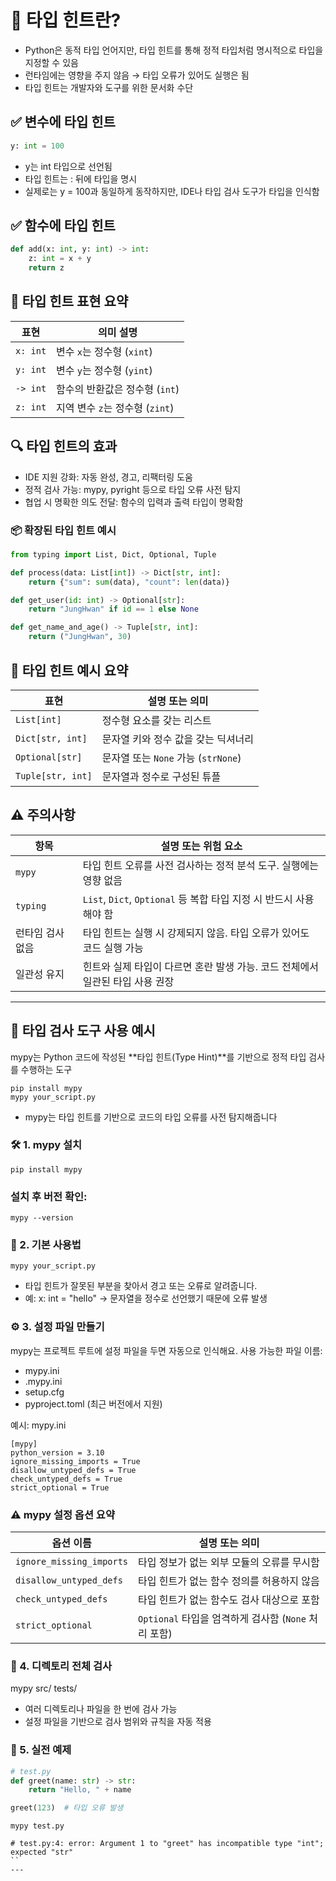 # 🧠 타입 힌트란?
- Python은 동적 타입 언어지만, 타입 힌트를 통해 정적 타입처럼 명시적으로 타입을 지정할 수 있음
- 런타임에는 영향을 주지 않음 → 타입 오류가 있어도 실행은 됨
- 타입 힌트는 개발자와 도구를 위한 문서화 수단

## ✅ 변수에 타입 힌트
```python
y: int = 100
```

- y는 int 타입으로 선언됨
- 타입 힌트는 : 뒤에 타입을 명시
- 실제로는 y = 100과 동일하게 동작하지만, IDE나 타입 검사 도구가 타입을 인식함

## ✅ 함수에 타입 힌트
```python
def add(x: int, y: int) -> int:
    z: int = x + y
    return z
```

## 📌 타입 힌트 표현 요약
| 표현       | 의미 설명 |
|------------|------------|
| `x: int`   | 변수 `x`는 정수형 (`xint`) |
| `y: int`   | 변수 `y`는 정수형 (`yint`) |
| `-> int`   | 함수의 반환값은 정수형 (`int`) |
| `z: int`   | 지역 변수 `z`는 정수형 (`zint`) |



## 🔍 타입 힌트의 효과
- IDE 지원 강화: 자동 완성, 경고, 리팩터링 도움
- 정적 검사 가능: mypy, pyright 등으로 타입 오류 사전 탐지
- 협업 시 명확한 의도 전달: 함수의 입력과 출력 타입이 명확함

### 📦 확장된 타입 힌트 예시
```python
from typing import List, Dict, Optional, Tuple

def process(data: List[int]) -> Dict[str, int]:
    return {"sum": sum(data), "count": len(data)}

def get_user(id: int) -> Optional[str]:
    return "JungHwan" if id == 1 else None

def get_name_and_age() -> Tuple[str, int]:
    return ("JungHwan", 30)
```


## 📌 타입 힌트 예시 요약
| 표현               | 설명 또는 의미                          |
|--------------------|------------------------------------------|
| `List[int]`        | 정수형 요소를 갖는 리스트                |
| `Dict[str, int]`   | 문자열 키와 정수 값을 갖는 딕셔너리      |
| `Optional[str]`    | 문자열 또는 `None` 가능 (`strNone`)      |
| `Tuple[str, int]`  | 문자열과 정수로 구성된 튜플              |



## ⚠️ 주의사항
| 항목        | 설명 또는 위험 요소                                      |
|-------------|----------------------------------------------------------|
| `mypy`      | 타입 힌트 오류를 사전 검사하는 정적 분석 도구. 실행에는 영향 없음 |
| `typing`    | `List`, `Dict`, `Optional` 등 복합 타입 지정 시 반드시 사용해야 함 |
| 런타임 검사 없음 | 타입 힌트는 실행 시 강제되지 않음. 타입 오류가 있어도 코드 실행 가능 |
| 일관성 유지 | 힌트와 실제 타입이 다르면 혼란 발생 가능. 코드 전체에서 일관된 타입 사용 권장 |


--- 

## 🧪 타입 검사 도구 사용 예시
mypy는 Python 코드에 작성된 **타입 힌트(Type Hint)**를 기반으로 정적 타입 검사를 수행하는 도구
```
pip install mypy
mypy your_script.py
```
- mypy는 타입 힌트를 기반으로 코드의 타입 오류를 사전 탐지해줍니다



### 🛠️ 1. mypy 설치
```
pip install mypy
```

### 설치 후 버전 확인:
```
mypy --version
```

### 📂 2. 기본 사용법
```
mypy your_script.py
```

- 타입 힌트가 잘못된 부분을 찾아서 경고 또는 오류로 알려줍니다.
- 예: x: int = "hello" → 문자열을 정수로 선언했기 때문에 오류 발생

### ⚙️ 3. 설정 파일 만들기
mypy는 프로젝트 루트에 설정 파일을 두면 자동으로 인식해요. 
사용 가능한 파일 이름:
- mypy.ini
- .mypy.ini
- setup.cfg
- pyproject.toml (최근 버전에서 지원)

예시: mypy.ini
```
[mypy]
python_version = 3.10
ignore_missing_imports = True
disallow_untyped_defs = True
check_untyped_defs = True
strict_optional = True
```

### ⚠️ mypy 설정 옵션 요약
| 옵션 이름               | 설명 또는 의미                          |
|-------------------------|------------------------------------------|
| `ignore_missing_imports` | 타입 정보가 없는 외부 모듈의 오류를 무시함 |
| `disallow_untyped_defs` | 타입 힌트가 없는 함수 정의를 허용하지 않음 |
| `check_untyped_defs`    | 타입 힌트가 없는 함수도 검사 대상으로 포함 |
| `strict_optional`       | `Optional` 타입을 엄격하게 검사함 (`None` 처리 포함) |



### 📁 4. 디렉토리 전체 검사
mypy src/ tests/


- 여러 디렉토리나 파일을 한 번에 검사 가능
- 설정 파일을 기반으로 검사 범위와 규칙을 자동 적용

### 🧪 5. 실전 예제
```python
# test.py
def greet(name: str) -> str:
    return "Hello, " + name

greet(123)  # 타입 오류 발생
```

```
mypy test.py
```

```
# test.py:4: error: Argument 1 to "greet" has incompatible type "int"; expected "str"
``
---



